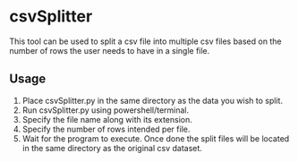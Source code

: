 # csvSplitter
This tool can be used to split a csv file into multiple csv files based on the number of rows the user needs to have in a single file.

## Usage

1. Place csvSplitter.py in the same directory as the data you wish to split.
2. Run csvSplitter.py using powershell/terminal.
3. Specify the file name along with its extension.
4. Specify the number of rows intended per file.
5. Wait for the program to execute. Once done the split files will be located in the same directory as the original csv dataset.
